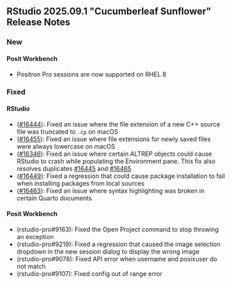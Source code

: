 ## RStudio 2025.09.1 "Cucumberleaf Sunflower" Release Notes

### New

#### Posit Workbench

- Positron Pro sessions are now supported on RHEL 8

### Fixed

#### RStudio

- ([#16444](https://github.com/rstudio/rstudio/issues/16444)): Fixed an issue where the file extension of a new C++ source file was truncated to `.cp` on macOS
- ([#16455](https://github.com/rstudio/rstudio/issues/16455)): Fixed an issue where file extensions for newly saved files were always lowercase on macOS
- ([#16346](https://github.com/rstudio/rstudio/issues/16446)): Fixed an issue where certain ALTREP objects could cause RStudio to crash while populating the Environment pane. This fix also resolves duplicates [#16445](https://github.com/rstudio/rstudio/issues/16445) and [#16465](https://github.com/rstudio/rstudio/issues/16465)
- ([#16449](https://github.com/rstudio/rstudio/issues/16449)): Fixed a regression that could cause package installation to fail when installing packages from local sources
- ([#16463](https://github.com/rstudio/rstudio/issues/16463)): Fixed an issue where syntax highlighting was broken in certain Quarto documents

#### Posit Workbench

- (rstudio-pro#9163): Fixed the Open Project command to stop throwing an exception
- (rstudio-pro#9219): Fixed a regression that caused the image selection dropdown in the new session dialog to display the wrong image
- (rstudio-pro#9078): Fixed API error when username and posixuser do not match
- (rstudio-pro#9107): Fixed config out of range error
